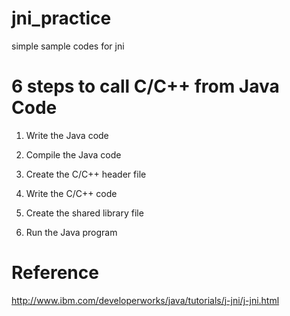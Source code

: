 jni_practice
============

simple sample codes for jni

# 6 steps to call C/C++ from Java Code

1. Write the Java code

2. Compile the Java code

3. Create the C/C++ header file

4. Write the C/C++ code

5. Create the shared library file

6. Run the Java program

# Reference

http://www.ibm.com/developerworks/java/tutorials/j-jni/j-jni.html
